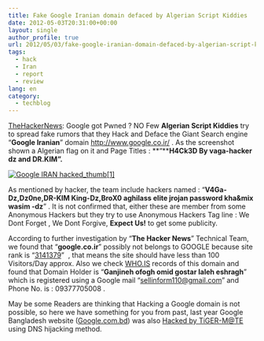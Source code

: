```yaml
---
title: Fake Google Iranian domain defaced by Algerian Script Kiddies
date: 2012-05-03T20:31:00+00:00
layout: single
author_profile: true
url: 2012/05/03/fake-google-iranian-domain-defaced-by-algerian-script-kiddies/
tags:
  - hack
  - Iran
  - report
  - review
lang: en
category: 
  - techblog
---
```

[TheHackerNews](http://thehackernews.com/2012/05/google-iraq-defaced-by-anonymous.html): Google got Pwned ? NO Few **Algerian Script Kiddies** try to spread fake rumors that they Hack and Deface the Giant Search engine “**Google Iranian**” domain <http://www.google.co.ir/> . As the screenshot shown a Algerian flag on it and Page Titles : **“****H4Ck3D By vaga-hacker dz and DR.KIM”.**

[![Google IRAN hacked_thumb[1]](/images/2012/05/Google-IRAN-hacked_thumb1.jpg)](/images/2012/05/Google-IRAN-hacked_thumb1.jpg)

As mentioned by hacker, the team include hackers named : “**V4Ga-Dz,Dz0ne,DR-KIM King-Dz,BroX0 aghilass elite jrojan password kha&mix wasim -dz**” . It is not confirmed that, either these are member from some Anonymous Hackers but they try to use Anonymous Hackers Tag line : We Dont Forget , We Dont Forgive, **Expect Us!** to get some publicity.

According to further investigation by “**The Hacker News**” Technical Team, we found that “**google.co.ir**” possibly not belongs to GOOGLE because site rank is “[3141379](http://www.alexa.com/siteinfo/http://google.co.ir)”  , that means the site should have less than 100 Visitors/Day approx. Also we check [WHO.IS](http://who.is/whois/google.co.ir/) records of this domain and found that Domain Holder is “**Ganjineh ofogh omid gostar laleh eshragh**” which is registered using a Google mail “sellinform110@gmail.com” and Phone No. is : 09377705008 .

May be some Readers are thinking that Hacking a Google domain is not possible, so here we have something for you from past, last year Google Bangladesh website ([Google.com.bd](http://google.com.bd/)) was also [Hacked by TiGER-M@TE](http://thehackernews.com/2011/01/google-bangladesh-website-googlecombd.html) using DNS hijacking method.
